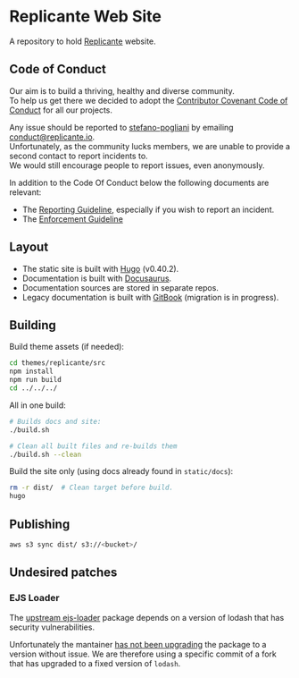 # Replicante Web Site
A repository to hold [Replicante](https://replicante.io/) website.


## Code of Conduct
Our aim is to build a thriving, healthy and diverse community.  
To help us get there we decided to adopt the [Contributor Covenant Code of Conduct](https://www.contributor-covenant.org/)
for all our projects.

Any issue should be reported to [stefano-pogliani](https://github.com/stefano-pogliani)
by emailing [conduct@replicante.io](mailto:conduct@replicante.io).  
Unfortunately, as the community lucks members, we are unable to provide a second contact to report incidents to.  
We would still encourage people to report issues, even anonymously.

In addition to the Code Of Conduct below the following documents are relevant:

  * The [Reporting Guideline](https://www.replicante.io/conduct/reporting), especially if you wish to report an incident.
  * The [Enforcement Guideline](https://www.replicante.io/conduct/enforcing)


## Layout

  * The static site is built with [Hugo](https://gohugo.io/) (v0.40.2).
  * Documentation is built with [Docusaurus](https://docusaurus.io/).
  * Documentation sources are stored in separate repos.
  * Legacy documentation is built with [GitBook](https://toolchain.gitbook.com/) (migration is in progress).


## Building
Build theme assets (if needed):
```bash
cd themes/replicante/src
npm install
npm run build
cd ../../../
```

All in one build:
```bash
# Builds docs and site:
./build.sh

# Clean all built files and re-builds them
./build.sh --clean
```

Build the site only (using docs already found in `static/docs`):
```bash
rm -r dist/  # Clean target before build.
hugo
```


## Publishing
```bash
aws s3 sync dist/ s3://<bucket>/
```


## Undesired patches
### EJS Loader
The [upstream ejs-loader](https://github.com/okonet/ejs-loader) package depends
on a version of lodash that has security vulnerabilities.

Unfortunately the mantainer [has not been upgrading](https://github.com/okonet/ejs-loader/issues/33)
the package to a version without issue.
We are therefore using a specific commit of a fork that has upgraded to a fixed version of `lodash`.
